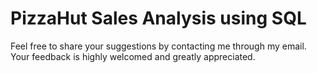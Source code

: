 # PizzaHut Sales Analysis using SQL

Feel free to share your suggestions by contacting me through my email. Your feedback is highly welcomed and greatly appreciated.
